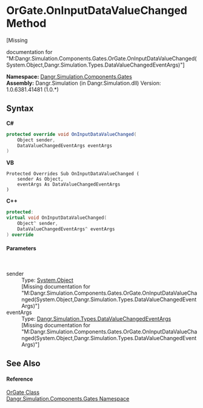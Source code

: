 # OrGate.OnInputDataValueChanged Method 
 

\[Missing <summary> documentation for "M:Dangr.Simulation.Components.Gates.OrGate.OnInputDataValueChanged(System.Object,Dangr.Simulation.Types.DataValueChangedEventArgs)"\]

**Namespace:**&nbsp;<a href="N_Dangr_Simulation_Components_Gates">Dangr.Simulation.Components.Gates</a><br />**Assembly:**&nbsp;Dangr.Simulation (in Dangr.Simulation.dll) Version: 1.0.6381.41481 (1.0.*)

## Syntax

**C#**<br />
``` C#
protected override void OnInputDataValueChanged(
	Object sender,
	DataValueChangedEventArgs eventArgs
)
```

**VB**<br />
``` VB
Protected Overrides Sub OnInputDataValueChanged ( 
	sender As Object,
	eventArgs As DataValueChangedEventArgs
)
```

**C++**<br />
``` C++
protected:
virtual void OnInputDataValueChanged(
	Object^ sender, 
	DataValueChangedEventArgs^ eventArgs
) override
```


#### Parameters
&nbsp;<dl><dt>sender</dt><dd>Type: <a href="http://msdn2.microsoft.com/en-us/library/e5kfa45b" target="_blank">System.Object</a><br />\[Missing <param name="sender"/> documentation for "M:Dangr.Simulation.Components.Gates.OrGate.OnInputDataValueChanged(System.Object,Dangr.Simulation.Types.DataValueChangedEventArgs)"\]</dd><dt>eventArgs</dt><dd>Type: <a href="T_Dangr_Simulation_Types_DataValueChangedEventArgs">Dangr.Simulation.Types.DataValueChangedEventArgs</a><br />\[Missing <param name="eventArgs"/> documentation for "M:Dangr.Simulation.Components.Gates.OrGate.OnInputDataValueChanged(System.Object,Dangr.Simulation.Types.DataValueChangedEventArgs)"\]</dd></dl>

## See Also


#### Reference
<a href="T_Dangr_Simulation_Components_Gates_OrGate">OrGate Class</a><br /><a href="N_Dangr_Simulation_Components_Gates">Dangr.Simulation.Components.Gates Namespace</a><br />